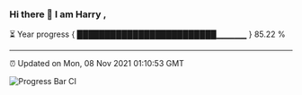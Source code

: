### Hi there 👋 I am Harry , 

⏳ Year progress { █████████████████████████▁▁▁▁▁ } 85.22 %

---

⏰ Updated on Mon, 08 Nov 2021 01:10:53 GMT

![Progress Bar CI](https://github.com/duykhang68/duykhang68/workflows/Progress%20Bar%20CI/badge.svg)
